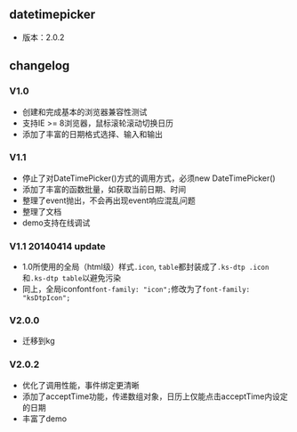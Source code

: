 ## datetimepicker

* 版本：2.0.2

## changelog

### V1.0
* 创建和完成基本的浏览器兼容性测试
* 支持IE >= 8浏览器，鼠标滚轮滚动切换日历
* 添加了丰富的日期格式选择、输入和输出

### V1.1
* 停止了对DateTimePicker()方式的调用方式，必须new DateTimePicker()
* 添加了丰富的函数批量，如获取当前日期、时间
* 整理了event抛出，不会再出现event响应混乱问题
* 整理了文档
* demo支持在线调试


### V1.1 20140414 update

* 1.0所使用的全局（html级）样式`.icon`, `table`都封装成了`.ks-dtp .icon` 和`.ks-dtp table`以避免污染
* 同上，全局iconfont`font-family: "icon";`修改为了`font-family: "ksDtpIcon";`

### V2.0.0 

* 迁移到kg

### V2.0.2

* 优化了调用性能，事件绑定更清晰
* 添加了acceptTime功能，传递数组对象，日历上仅能点击acceptTime内设定的日期
* 丰富了demo